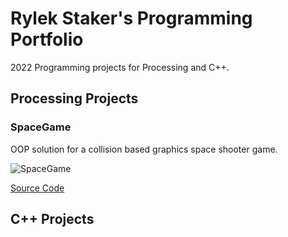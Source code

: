 # Rylek Staker's Programming Portfolio

2022 Programming projects for Processing and C++.

## Processing Projects

### SpaceGame

OOP solution for a collision based graphics space shooter game.

![SpaceGame]()

[Source Code]()

## C++ Projects
